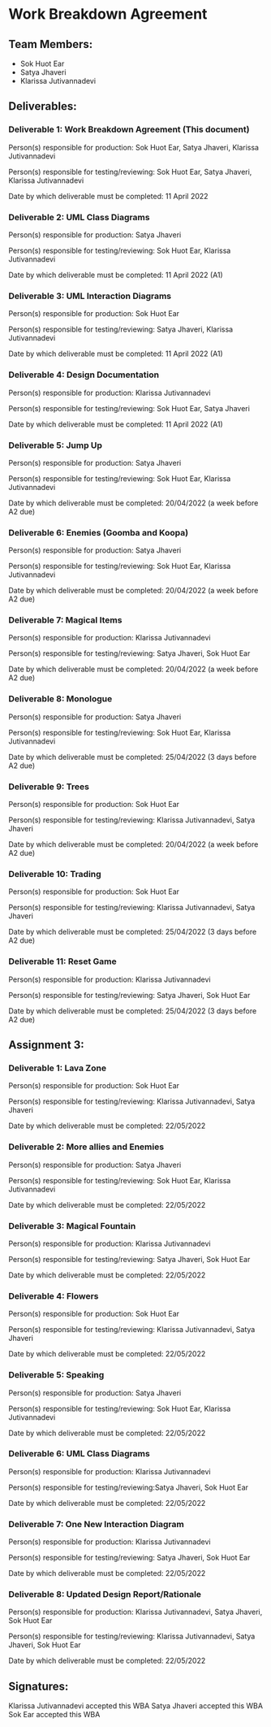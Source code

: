 # Work Breakdown Agreement

## Team Members:

- Sok Huot Ear
- Satya Jhaveri
- Klarissa Jutivannadevi

## Deliverables:

### Deliverable 1: Work Breakdown Agreement (This document)

Person(s) responsible for production: Sok Huot Ear, Satya Jhaveri, Klarissa Jutivannadevi

Person(s) responsible for testing/reviewing: Sok Huot Ear, Satya Jhaveri, Klarissa Jutivannadevi

Date by which deliverable must be completed: 11 April 2022

### Deliverable 2: UML Class Diagrams

Person(s) responsible for production: Satya Jhaveri 

Person(s) responsible for testing/reviewing: Sok Huot Ear, Klarissa Jutivannadevi

Date by which deliverable must be completed: 11 April 2022 (A1)

### Deliverable 3: UML Interaction Diagrams

Person(s) responsible for production: Sok Huot Ear

Person(s) responsible for testing/reviewing: Satya Jhaveri, Klarissa Jutivannadevi

Date by which deliverable must be completed: 11 April 2022 (A1)

### Deliverable 4: Design Documentation

Person(s) responsible for production: Klarissa Jutivannadevi

Person(s) responsible for testing/reviewing: Sok Huot Ear, Satya Jhaveri

Date by which deliverable must be completed: 11 April 2022 (A1)

### Deliverable 5: Jump Up

Person(s) responsible for production: Satya Jhaveri

Person(s) responsible for testing/reviewing: Sok Huot Ear, Klarissa Jutivannadevi

Date by which deliverable must be completed: 20/04/2022 (a week before A2 due)

### Deliverable 6: Enemies (Goomba and Koopa)

Person(s) responsible for production: Satya Jhaveri

Person(s) responsible for testing/reviewing: Sok Huot Ear, Klarissa Jutivannadevi

Date by which deliverable must be completed: 20/04/2022 (a week before A2 due)

### Deliverable 7: Magical Items

Person(s) responsible for production: Klarissa Jutivannadevi

Person(s) responsible for testing/reviewing: Satya Jhaveri, Sok Huot Ear

Date by which deliverable must be completed: 20/04/2022 (a week before A2 due)

### Deliverable 8: Monologue

Person(s) responsible for production: Satya Jhaveri

Person(s) responsible for testing/reviewing: Sok Huot Ear, Klarissa Jutivannadevi

Date by which deliverable must be completed: 25/04/2022 (3 days before A2 due)

### Deliverable 9: Trees

Person(s) responsible for production: Sok Huot Ear

Person(s) responsible for testing/reviewing: Klarissa Jutivannadevi, Satya Jhaveri

Date by which deliverable must be completed: 20/04/2022 (a week before A2 due)

### Deliverable 10: Trading

Person(s) responsible for production: Sok Huot Ear

Person(s) responsible for testing/reviewing: Klarissa Jutivannadevi, Satya Jhaveri

Date by which deliverable must be completed: 25/04/2022 (3 days before A2 due)

### Deliverable 11: Reset Game

Person(s) responsible for production: Klarissa Jutivannadevi

Person(s) responsible for testing/reviewing: Satya Jhaveri, Sok Huot Ear

Date by which deliverable must be completed: 25/04/2022 (3 days before A2 due)


## Assignment 3:

### Deliverable 1: Lava Zone
Person(s) responsible for production: Sok Huot Ear

Person(s) responsible for testing/reviewing: Klarissa Jutivannadevi, Satya Jhaveri

Date by which deliverable must be completed: 22/05/2022

### Deliverable 2: More allies and Enemies
Person(s) responsible for production: Satya Jhaveri

Person(s) responsible for testing/reviewing: Sok Huot Ear, Klarissa Jutivannadevi

Date by which deliverable must be completed: 22/05/2022

### Deliverable 3: Magical Fountain
Person(s) responsible for production: Klarissa Jutivannadevi

Person(s) responsible for testing/reviewing: Satya Jhaveri, Sok Huot Ear

Date by which deliverable must be completed: 22/05/2022

### Deliverable 4: Flowers
Person(s) responsible for production: Sok Huot Ear

Person(s) responsible for testing/reviewing: Klarissa Jutivannadevi, Satya Jhaveri

Date by which deliverable must be completed: 22/05/2022

### Deliverable 5: Speaking
Person(s) responsible for production: Satya Jhaveri

Person(s) responsible for testing/reviewing: Sok Huot Ear, Klarissa Jutivannadevi

Date by which deliverable must be completed: 22/05/2022

### Deliverable 6: UML Class Diagrams
Person(s) responsible for production: Klarissa Jutivannadevi

Person(s) responsible for testing/reviewing:Satya Jhaveri, Sok Huot Ear

Date by which deliverable must be completed: 22/05/2022


### Deliverable 7: One New Interaction Diagram
Person(s) responsible for production: Klarissa Jutivannadevi

Person(s) responsible for testing/reviewing: Satya Jhaveri, Sok Huot Ear

Date by which deliverable must be completed: 22/05/2022

### Deliverable 8: Updated Design Report/Rationale
Person(s) responsible for production: Klarissa Jutivannadevi, Satya Jhaveri, Sok Huot Ear

Person(s) responsible for testing/reviewing: Klarissa Jutivannadevi, Satya Jhaveri, Sok Huot Ear

Date by which deliverable must be completed: 22/05/2022

## Signatures:
Klarissa Jutivannadevi accepted this WBA
Satya Jhaveri accepted this WBA
Sok Ear accepted this WBA